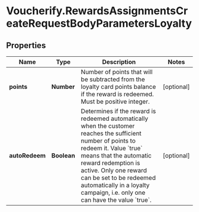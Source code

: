 # Voucherify.RewardsAssignmentsCreateRequestBodyParametersLoyalty

## Properties

Name | Type | Description | Notes
------------ | ------------- | ------------- | -------------
**points** | **Number** | Number of points that will be subtracted from the loyalty card points balance if the reward is redeemed. Must be positive integer. | [optional] 
**autoRedeem** | **Boolean** | Determines if the reward is redeemed automatically when the customer reaches the sufficient number of points to redeem it. Value &#x60;true&#x60; means that the automatic reward redemption is active. Only one reward can be set to be redeemed automatically in a loyalty campaign, i.e. only one can have the value &#x60;true&#x60;. | [optional] 


